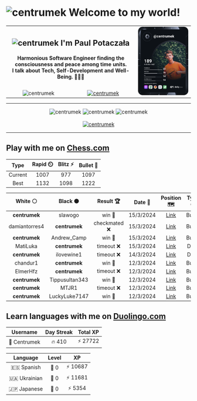 <h1>
  <img
    src="https://emojis.slackmojis.com/emojis/images/1531849430/4246/blob-sunglasses.gif"
    width="30"
    alt="centrumek"
  />
  Welcome to my world!
</h1>

<table>
  <tbody>
    <tr>
      <td align="center" width="70%" colspan="2">
        <h2>
          <img
            src="https://raw.githubusercontent.com/MartinHeinz/MartinHeinz/master/wave.gif"
            width="30px"
            alt="centrumek"
          />
          I'm Paul Potaczała
        </h2>
        <h4>
          Harmonious Software Engineer finding the consciousness and peace among time units.
          <br/>
          I talk about Tech, Self-Development and Well-Being. 🌿🧘🚀
        </h4>
      </td>
      <td width="30%" rowspan="2">
        <a href="https://app.daily.dev/centrumek">
          <img
            src="./devcard.svg"
            alt="centrumek"
          />
        </a>
      </td>
    </tr>
    <tr align="center">
      <td>
        <img
          src="https://komarev.com/ghpvc/?username=centrumek&label=visitors&color=0e75b6&style=flat"
          alt="centrumek"
        >
      </td>
      <td>
        <a href="https://stackoverflow.com/users/14496012/centrumek">
          <img
            src="https://stackoverflow.com/users/flair/14496012.png?theme=dark"
            alt="centrumek"
          >
        </a>
      </td>
    </tr>
  </tbody>
</table>

---
<div align="center">
  <img 
    src="https://github-readme-stats.vercel.app/api?username=centrumek&show_icons=true&count_private=true&theme=dark&hide_border=true&hide=issues,contribs&bg_color=00000000"
    alt="centrumek"
  />
  <img
    src="https://github-readme-stats.vercel.app/api/top-langs/?username=centrumek&layout=compact&hide_border=true&theme=dark&bg_color=00000000&langs_count=6&exclude_repo=air-statistic-app"
    alt="centrumek"
  />
  <img 
    src="https://github-readme-streak-stats.herokuapp.com?user=centrumek&theme=dark&hide_border=true&background=FFFFFF00"
    alt="centrumek"
  />
  <br/>
  <br/>
  <a href="https://www.buymeacoffee.com/centrumek">
    <img
      src="https://cdn.buymeacoffee.com/buttons/v2/default-orange.png"
      height="50"
      width="210"
      alt="centrumek"
    />
  </a>
</div>

---

## Play with me on [Chess.com](https://www.chess.com/member/centrumek)

<div align="center">
<!--START_SECTION:chessStats-->
<!-- Automatically generated with https://github.com/Balastrong/chess-stats-action -->

| Type | Rapid ⏲️ | Blitz ⚡ | Bullet 🔫 |
|:---:|:---:|:---:|:---:|
| Current | 1007 | 977 | 1097 |
| Best | 1132 | 1098 | 1222 |

| White ⚪ | Black ⚫ | Result 🏆 | Date 📅 | Position 🗺️ | Type 🕕 |
|:---:|:---:|:---:|:---:|:---:|:---:|
| **centrumek** | slawogo | win 🥇 | 15/3/2024 | <a href="http://www.ee.unb.ca/cgi-bin/tervo/fen.pl?select=8/p1p5/2B1k1R1/1PK5/2P2p2/3Pn3/7r/8 b - -">Link</a> | Bullet |
| damiantorres4 | **centrumek** | checkmated ❌ | 15/3/2024 | <a href="http://www.ee.unb.ca/cgi-bin/tervo/fen.pl?select=8/R6R/5p2/4n1pk/4B3/5P2/5PKP/3r4 b - -">Link</a> | Bullet |
| **centrumek** | Andrew_Camp | win 🥇 | 15/3/2024 | <a href="http://www.ee.unb.ca/cgi-bin/tervo/fen.pl?select=4R3/5rpk/7p/3P1p2/K6P/3b1B2/6P1/8 b - -">Link</a> | Bullet |
| MatiLuka | **centrumek** | timeout ❌ | 15/3/2024 | <a href="http://www.ee.unb.ca/cgi-bin/tervo/fen.pl?select=rnbqkbnr/ppp2ppp/4p3/3p4/4P3/2N2P2/PPPP2PP/R1BQKBNR b KQkq - 0 3">Link</a> | Daily |
| **centrumek** | ilovewine1 | timeout ❌ | 14/3/2024 | <a href="http://www.ee.unb.ca/cgi-bin/tervo/fen.pl?select=2k2b1r/3r3p/p1p3p1/1p3nP1/1Pq2P2/P1N2KQ1/1BP4P/R3R3 w - - 8 26">Link</a> | Daily |
| chandur1 | **centrumek** | win 🥇 | 12/3/2024 | <a href="http://www.ee.unb.ca/cgi-bin/tervo/fen.pl?select=8/8/3r1p1p/5kp1/8/6P1/PP2RP1P/1K1q4 w - -">Link</a> | Bullet |
| ElmerHfz | **centrumek** | timeout ❌ | 12/3/2024 | <a href="http://www.ee.unb.ca/cgi-bin/tervo/fen.pl?select=8/R5Bk/1p4p1/2n2b1p/8/1B3N2/P4PPP/4R1K1 b - -">Link</a> | Bullet |
| **centrumek** | Tippusultan343 | win 🥇 | 12/3/2024 | <a href="http://www.ee.unb.ca/cgi-bin/tervo/fen.pl?select=2r3k1/R1B3p1/1P3p1p/1K1b1n2/3r4/2N5/1P5P/6R1 b - -">Link</a> | Bullet |
| **centrumek** | MTJR1 | timeout ❌ | 12/3/2024 | <a href="http://www.ee.unb.ca/cgi-bin/tervo/fen.pl?select=8/1pk5/p1p4K/3r4/6B1/7P/6P1/8 w - -">Link</a> | Bullet |
| **centrumek** | LuckyLuke7147 | win 🥇 | 12/3/2024 | <a href="http://www.ee.unb.ca/cgi-bin/tervo/fen.pl?select=3b2k1/pp4Rp/6p1/3p4/1P4P1/PK1P4/1BP1rr2/7R b - -">Link</a> | Bullet |

<!--END_SECTION:chessStats-->
</div>

## Learn languages with me on [Duolingo.com](https://www.duolingo.com/profile/Centrumek)

<div align="center">
<!--START_SECTION:duolingoStats-->
<!-- Automatically generated with https://github.com/centrumek/duolingo-readme-stats-->

| Username | Day Streak | Total XP |
|:---:|:---:|:---:|
| 👤 Centrumek | 🔥 410 | ⚡ 27722 |

| Language | Level | XP |
|:---:|:---:|:---:|
| 🇪🇸 Spanish | 👑 0 | ⚡ 10687 |
| 🇺🇦 Ukrainian | 👑 0 | ⚡ 11681 |
| 🇯🇵 Japanese | 👑 0 | ⚡ 5354 |

<!--END_SECTION:duolingoStats-->
</div>
<!--
**centrumek/centrumek** is a ✨ _special_ ✨ repository because its `README.md` (this file) appears on your GitHub profile.

Here are some ideas to get you started:

- 🔭 I’m currently working on ...
- 🌱 I’m currently learning ...
- 👯 I’m looking to collaborate on ...
- 🤔 I’m looking for help with ...
- 💬 Ask me about ...
- 📫 How to reach me: ...
- 😄 Pronouns: ...
- ⚡ Fun fact: ...
-->
